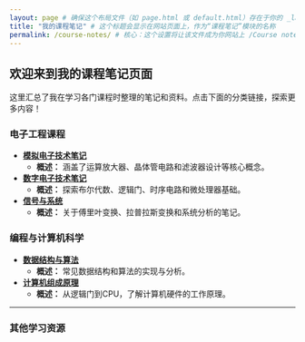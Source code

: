 ```yaml
---
layout: page # 确保这个布局文件（如 page.html 或 default.html）存在于你的 _layouts 文件夹中
title: "我的课程笔记" # 这个标题会显示在网站页面上，作为“课程笔记”模块的名称
permalink: /course-notes/ # 核心：这个设置将让该文件成为你网站上 /Course notes/ 路径的入口页面
---
```


## 欢迎来到我的课程笔记页面

这里汇总了我在学习各门课程时整理的笔记和资料。点击下面的分类链接，探索更多内容！

### 电子工程课程

* [**模拟电子技术笔记**](/Course%20notes/Analog-Electronics/)
    * **概述：** 涵盖了运算放大器、晶体管电路和滤波器设计等核心概念。
* [**数字电子技术笔记**](/Course%20notes/Digital-Electronics/)
    * **概述：** 探索布尔代数、逻辑门、时序电路和微处理器基础。
* [**信号与系统**](/Course%20notes/Signals-and-Systems/)
    * **概述：** 关于傅里叶变换、拉普拉斯变换和系统分析的笔记。

### 编程与计算机科学

* [**数据结构与算法**](/Course%20notes/Data-Structures-Algorithms/)
    * **概述：** 常见数据结构和算法的实现与分析。
* [**计算机组成原理**](/Course%20notes/Computer-Organization/)
    * **概述：** 从逻辑门到CPU，了解计算机硬件的工作原理。

---

### 其他学习资源
